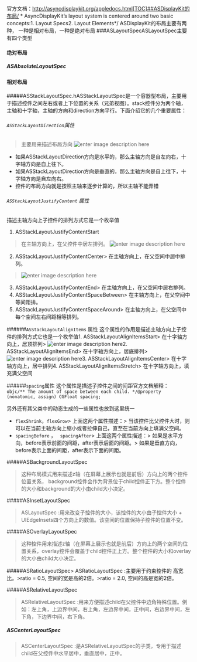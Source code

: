 官方文档：http://asyncdisplaykit.org/appledocs.html[TOC]##ASDisplayKit的布局/ *
AsyncDisplayKit’s layout system is centered around two basic concepts:1. Layout Specs2. Layout Elements*/
ASDisplayKit的布局主要有两种， 一种是相对布局，一种是绝对布局
###ASLayoutSpecASLayoutSpec主要有四个类型
#### 绝对布局
##### ASAbsoluteLayoutSpec
#### 相对布局
#####ASStackLayoutSpec.hASStackLayoutSpec是一个容器型布局，主要用于描述控件之间左右或者上下位置的关系（兄弟视图）。stack控件分为两个轴，主轴和十字轴，主轴的方向和direction方向平行。下面介绍它的几个重要属性：
###### `ASStackLayoutDirection`属性

>主要用来描述布局方向
>![enter image description here](http://ww2.sinaimg.cn/mw690/937882b5gw1f9xf04nnbyj21220v8q8h.jpg)

- 如果ASStackLayoutDirection方向是水平的，那么主轴方向是自左向右，十字轴方向是自上往下。
- 如果ASStackLayoutDirection方向是垂直的，那么主轴方向是自上往下，十字轴方向是自左向右。
- 控件的布局方向就是按照主轴来逐步计算的，所以主轴不能弄错


###### `ASStackLayoutJustifyContent` 属性
描述主轴方向上子控件的排列方式它是一个枚举值

1. ASStackLayoutJustifyContentStart
> 在主轴方向上，在父控件中居左排列。
> ![enter image description here](http://ww3.sinaimg.cn/mw690/937882b5gw1f9xfhtwb1mj20no0qadi3.jpg)

2. ASStackLayoutJustifyContentCenter> 在主轴方向上，在父空间中居中排列。
> ![enter image description here](http://ww4.sinaimg.cn/mw690/937882b5gw1f9xflwtgl1j20pa0qajtx.jpg)

3. ASStackLayoutJustifyContentEnd> 在主轴方向上，在父空间中居右排列。
4. ASStackLayoutJustifyContentSpaceBetween> 在主轴方向上，在父空间中等间距排。
5. ASStackLayoutJustifyContentSpaceAround> 在主轴方向上，在父空间中每个空间左右间距相等排列。

######`ASStackLayoutAlignItems` 属性
这个属性的作用是描述主轴方向上子控件的排列方式它也是一个枚举值1. ASStackLayoutAlignItemsStart> 在十字轴方向上，居顶排列> ![enter image description here](http://ww1.sinaimg.cn/mw690/937882b5gw1f9xg8hjw1yj20v60tcjv3.jpg)2. ASStackLayoutAlignItemsEnd> 在十字轴方向上，居底排列> ![enter image description here](http://ww1.sinaimg.cn/mw690/937882b5gw1f9xgf396skj20rg0t4adw.jpg)3. ASStackLayoutAlignItemsCenter> 在十字轴方向上，居中排列4. ASStackLayoutAlignItemsStretch> 在十字轴方向上，填充满父空间

######`spacing`属性
这个属性是描述子控件之间的间距官方文档解释：
``` objc/** The amount of space between each child. */@property (nonatomic, assign) CGFloat spacing;```

另外还有其父类中的动态生成的一些属性也放到这里统一
- `flexShrink`，`flexGrow`> 上面这两个属性描述：> 当该控件比父控件大时，则可以在当前主轴方向上缩小或者拉伸自己，直至在当前方向上填满父空间。
- `spacingBefore` ， ` spacingAfter`> 上面这两个属性描述：> 如果是水平方向，before表示前面的间距，after表示后面的间距。> 如果是垂直方向，before表示上面的间距，after表示下面的间距。


#####ASBackgroundLayoutSpec
> 这种布局模式用来描述z轴（在屏幕上展示也就是前后）方向上的两个控件位置关系， background控件会作为背景位于child控件正下方。整个控件的大小和background的大小由child大小决定。

#####ASInsetLayoutSpec
> ASLayoutSpec :用来改变子控件的大小，该控件的大小由子控件大小 + UIEdgeInsets四个方向上的数值。该空间的位置保持子控件的位置不变。

#####ASOverlayLayoutSpec
> 这种控件用来描述z轴（在屏幕上展示也就是前后）方向上的两个空间的位置关系，overlay控件会覆盖于child控件正上方。整个控件的大小和overlay的大小由child大小决定。

#####ASRatioLayoutSpec> ASRatioLayoutSpec :主要用于约束控件的 高宽比。>ratio = 0.5, 空间的宽是高的2倍。>ratio = 2.0, 空间的高是宽的2倍。

#####ASRelativeLayoutSpec
> ASRelativeLayoutSpec :用来方便描述child在父控件中边角特殊位置。例如：左上角，上边界中间，右上角，左边界中间，正中间，右边界中间，左下角，下边界中间，右下角。

##### ASCenterLayoutSpec 
> ASCenterLayoutSpec :是ASRelativeLayoutSpec的子类，专用于描述child在父控件中水平居中，垂直居中，正中。
